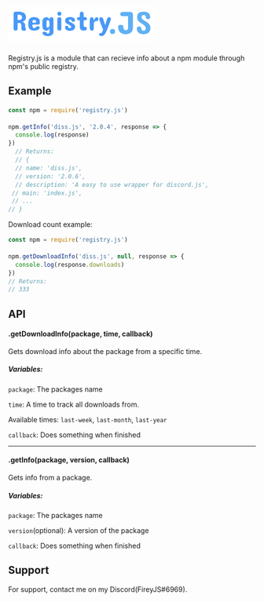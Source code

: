 # ![[](https://npmjs.com/registry.js)](logo.png)

Registry.js is a module that can recieve info about a npm module through npm's public registry.

## Example
```js
const npm = require('registry.js')

npm.getInfo('diss.js', '2.0.4', response => {
  console.log(response)
})
  // Returns:
  // {
  // name: 'diss.js',
  // version: '2.0.6',
  // description: 'A easy to use wrapper for discord.js',
 // main: 'index.js',
 // ...
// }

```

Download count example:
```js
const npm = require('registry.js')

npm.getDownloadInfo('diss.js', null, response => {
  console.log(response.downloads)
})
// Returns:
// 333
```

## API
#### .getDownloadInfo(package, time, callback) 
 Gets download info about the package from a specific time.


##### Variables:


`package`: The packages name

`time`: A time to track all downloads from.

Available times:
`last-week`, `last-month`, `last-year`

`callback`: Does something when finished
<hr>

#### .getInfo(package, version, callback)
Gets info from a package.

##### Variables:

`package`: The packages name

`version`(optional): A version of the package

`callback`: Does something when finished

## Support
For support, contact me on my Discord(FireyJS#6969).
